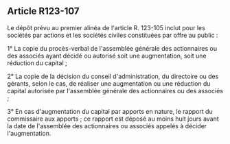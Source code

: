 Article R123-107
----
Le dépôt prévu au premier alinéa de l'article R. 123-105 inclut pour les
sociétés par actions et les sociétés civiles constituées par offre au public :

1° La copie du procès-verbal de l'assemblée générale des actionnaires ou des
associés ayant décidé ou autorisé soit une augmentation, soit une réduction du
capital ;

2° La copie de la décision du conseil d'administration, du directoire ou des
gérants, selon le cas, de réaliser une augmentation ou une réduction du capital
autorisée par l'assemblée générale des actionnaires ou des associés ;

3° En cas d'augmentation du capital par apports en nature, le rapport du
commissaire aux apports ; ce rapport est déposé au moins huit jours avant la
date de l'assemblée des actionnaires ou associés appelés à décider
l'augmentation.
